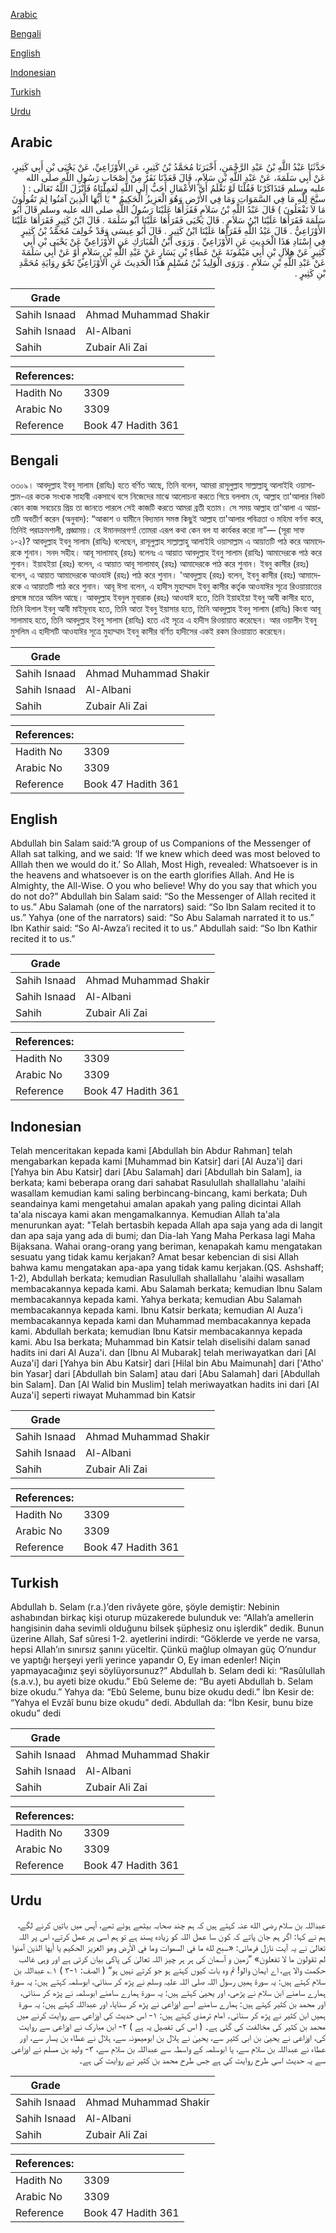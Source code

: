 [Arabic](#arabic)

[Bengali](#bengali)

[English](#english)

[Indonesian](#indonesian)

[Turkish](#turkish)

[Urdu](#urdu)

## Arabic


<div dir="rtl" lang="ar" style={{fontSize:'larger',backgroundColor:'#f8f9fa',padding:20}}>
حَدَّثَنَا عَبْدُ اللَّهِ بْنُ عَبْدِ الرَّحْمَنِ، أَخْبَرَنَا مُحَمَّدُ بْنُ كَثِيرٍ، عَنِ الأَوْزَاعِيِّ، عَنْ يَحْيَى بْنِ أَبِي كَثِيرٍ، عَنْ أَبِي سَلَمَةَ، عَنْ عَبْدِ اللَّهِ بْنِ سَلاَمٍ، قَالَ قَعَدْنَا نَفَرٌ مِنْ أَصْحَابِ رَسُولِ اللَّهِ صلى الله عليه وسلم فَتَذَاكَرْنَا فَقُلْنَا لَوْ نَعْلَمُ أَىَّ الأَعْمَالِ أَحَبُّ إِلَى اللَّهِ لَعَمِلْنَاهُ فَأَنْزَلَ اللَّهُ تَعَالَى ‏:‏ ‏(‏ سبَّحَ لِلَّهِ مَا فِي السَّمَوَاتِ وَمَا فِي الأَرْضِ وَهُوَ الْعَزِيزُ الْحَكِيمُ * يَا أَيُّهَا الَّذِينَ آمَنُوا لِمَ تَقُولُونَ مَا لاَ تَفْعَلُونَ ‏)‏ قَالَ عَبْدُ اللَّهِ بْنُ سَلاَمٍ فَقَرَأَهَا عَلَيْنَا رَسُولُ اللَّهِ صلى الله عليه وسلم قَالَ أَبُو سَلَمَةَ فَقَرَأَهَا عَلَيْنَا ابْنُ سَلاَمٍ ‏.‏ قَالَ يَحْيَى فَقَرَأَهَا عَلَيْنَا أَبُو سَلَمَةَ ‏.‏ قَالَ ابْنُ كَثِيرٍ فَقَرَأَهَا عَلَيْنَا الأَوْزَاعِيُّ ‏.‏ قَالَ عَبْدُ اللَّهِ فَقَرَأَهَا عَلَيْنَا ابْنُ كَثِيرٍ ‏.‏ قَالَ أَبُو عِيسَى وَقَدْ خُولِفَ مُحَمَّدُ بْنُ كَثِيرٍ فِي إِسْنَادِ هَذَا الْحَدِيثِ عَنِ الأَوْزَاعِيِّ ‏.‏ وَرَوَى ابْنُ الْمُبَارَكِ عَنِ الأَوْزَاعِيِّ عَنْ يَحْيَى بْنِ أَبِي كَثِيرٍ عَنْ هِلاَلِ بْنِ أَبِي مَيْمُونَةَ عَنْ عَطَاءِ بْنِ يَسَارٍ عَنْ عَبْدِ اللَّهِ بْنِ سَلاَمٍ أَوْ عَنْ أَبِي سَلَمَةَ عَنْ عَبْدِ اللَّهِ بْنِ سَلاَمٍ ‏.‏ وَرَوَى الْوَلِيدُ بْنُ مُسْلِمٍ هَذَا الْحَدِيثَ عَنِ الأَوْزَاعِيِّ نَحْوَ رِوَايَةِ مُحَمَّدِ بْنِ كَثِيرٍ ‏.‏
</div>
<div style={{backgroundColor:'#f8f9fa',padding:20, marginBottom: 10}}><table> <thead> <tr> <th>Grade</th> <th></th> </tr> </thead> <tbody> <tr><td>Sahih Isnaad</td><td>Ahmad Muhammad Shakir</td></tr><tr><td>Sahih Isnaad</td><td>Al-Albani</td></tr><tr><td>Sahih</td><td>Zubair Ali Zai</td></tr></tbody></table><table> <thead> <tr> <th>References:</th> <th></th> </tr> </thead> <tbody><tr><td>Hadith No</td><td>3309</td></tr><tr><td>Arabic No</td><td>3309</td></tr><tr><td>Reference</td><td>Book 47 Hadith 361</td></tr></tbody></table></div>

## Bengali


<div dir="ltr" lang="bn" style={{fontSize:'larger',backgroundColor:'#f8f9fa',padding:20}}>
৩৩০৯। আবদুল্লাহ ইবনু সালাম (রাযিঃ) হতে বর্ণিত আছে, তিনি বলেন, আমরা রাসূলুল্লাহ সাল্লাল্লাহু আলাইহি ওয়াসাল্লাম-এর কতক সংখ্যক সাহাবী একসাথে বসে নিজেদের মাঝে আলোচনা করতে গিয়ে বললাম যে, আল্লাহ তা'আলার নিকট কোন কাজ সবচেয়ে প্রিয় তা জানতে পারলে সেই কাজটি করতে আমরা ব্ৰতী হতাম। সে সময় আল্লাহ তা'আলা এ আয়াতটি অবতীর্ণ করেন (অনুবাদ): “আকাশ ও যামীনে বিদ্যমান সমস্ত কিছুই আল্লাহ তা'আলার পবিত্রতা ও মহিমা বর্ণনা করে, তিনিই পরাক্রমশালী, প্রজ্ঞাময়। হে ঈমানদারগণ! তোমরা এরূপ কথা কেন বল যা কার্যকর করো না”— (সূরা সাফ ১-২)? আবদুল্লাহ ইবনু সালাম (রাযিঃ) বলেছেন, রাসূলুল্লাহ সাল্লাল্লাহু আলাইহি ওয়াসাল্লাম এ আয়াতটি পাঠ করে আমাদেরকে শুনান। সনদ সহীহ। আবূ সালামাহ্ (রহঃ) বলেনঃ এ আয়াত আবদুল্লাহ ইবনু সালাম (রাযিঃ) আমাদেরকে পাঠ করে শুনান। ইয়াহইয়া (রহঃ) বলেন, এ আয়াত আবূ সালামাহ্ (রহঃ) আমাদেরকে পাঠ করে শুনান। ইবনু কাসীর (রহঃ) বলেন, এ আয়াত আমাদেরকে আওযাঈ (রহঃ) পাঠ করে শুনান। 'আবদুল্লাহ (রহঃ) বলেন, ইবনু কাসীর (রহঃ) আমাদেরকে এ আয়াতটি পাঠ করে শুনান। আবূ ঈসা বলেন, এ হাদীস মুহাম্মাদ ইবনু কাসীর কর্তৃক আওযাঈর সূত্রে রিওয়ায়াতের প্রসঙ্গে মতের অমিল আছে। আবদুল্লাহ ইবনুল মুবারাক (রহঃ) আওযাঈ হতে, তিনি ইয়াহইয়া ইবনু আবী কাসীর হতে, তিনি হিলাল ইবনু আবী মাইমূনাহ হতে, তিনি আতা ইবনু ইয়াসার হতে, তিনি আবদুল্লাহ ইবনু সালাম (রাযিঃ) কিংবা আবূ সালামাহ হতে, তিনি আবদুল্লাহ ইবনু সালাম (রাযিঃ) হতে এই সূত্রে এ হাদীস রিওয়ায়াত করেছেন। আর ওয়ালীদ ইবনু মুসলিম এ হাদীসটি আওযাঈর সূত্রে মুহাম্মাদ ইবনু কাসীর বর্ণিত হাদীসের একই রকম রিওয়ায়াত করেছেন।
</div>
<div style={{backgroundColor:'#f8f9fa',padding:20, marginBottom: 10}}><table> <thead> <tr> <th>Grade</th> <th></th> </tr> </thead> <tbody> <tr><td>Sahih Isnaad</td><td>Ahmad Muhammad Shakir</td></tr><tr><td>Sahih Isnaad</td><td>Al-Albani</td></tr><tr><td>Sahih</td><td>Zubair Ali Zai</td></tr></tbody></table><table> <thead> <tr> <th>References:</th> <th></th> </tr> </thead> <tbody><tr><td>Hadith No</td><td>3309</td></tr><tr><td>Arabic No</td><td>3309</td></tr><tr><td>Reference</td><td>Book 47 Hadith 361</td></tr></tbody></table></div>

## English


<div dir="ltr" lang="en" style={{fontSize:'larger',backgroundColor:'#f8f9fa',padding:20}}>
Abdullah bin Salam said:“A group of us Companions of the Messenger of Allah sat talking, and we said: ‘If we knew which deed was most beloved to Alllah then we would do it.’ So Allah, Most High, revealed: Whatsoever is in the heavens and whatsoever is on the earth glorifies Allah. And He is Almighty, the All-Wise. O you who believe! Why do you say that which you do not do?” Abdullah bin Salam said: “So the Messenger of Allah recited it to us.” Abu Salamah (one of the narrators) said: “So Ibn Salam recited it to us.” Yahya (one of the narrators) said: “So Abu Salamah narrated it to us.” Ibn Kathir said: “So Al-Awza’i recited it to us.” Abdullah said: “So Ibn Kathir recited it to us.”
</div>
<div style={{backgroundColor:'#f8f9fa',padding:20, marginBottom: 10}}><table> <thead> <tr> <th>Grade</th> <th></th> </tr> </thead> <tbody> <tr><td>Sahih Isnaad</td><td>Ahmad Muhammad Shakir</td></tr><tr><td>Sahih Isnaad</td><td>Al-Albani</td></tr><tr><td>Sahih</td><td>Zubair Ali Zai</td></tr></tbody></table><table> <thead> <tr> <th>References:</th> <th></th> </tr> </thead> <tbody><tr><td>Hadith No</td><td>3309</td></tr><tr><td>Arabic No</td><td>3309</td></tr><tr><td>Reference</td><td>Book 47 Hadith 361</td></tr></tbody></table></div>

## Indonesian


<div dir="ltr" lang="id" style={{fontSize:'larger',backgroundColor:'#f8f9fa',padding:20}}>
Telah menceritakan kepada kami [Abdullah bin Abdur Rahman] telah mengabarkan kepada kami [Muhammad bin Katsir] dari [Al Auza'i] dari [Yahya bin Abu Katsir] dari [Abu Salamah] dari [Abdullah bin Salam], ia berkata; kami beberapa orang dari sahabat Rasulullah shallallahu 'alaihi wasallam kemudian kami saling berbincang-bincang, kami berkata; Duh seandainya kami mengetahui amalan apakah yang paling dicintai Allah ta'ala niscaya kami akan mengamalkannya. Kemudian Allah ta'ala menurunkan ayat: "Telah bertasbih kepada Allah apa saja yang ada di langit dan apa saja yang ada di bumi; dan Dia-lah Yang Maha Perkasa lagi Maha Bijaksana. Wahai orang-orang yang beriman, kenapakah kamu mengatakan sesuatu yang tidak kamu kerjakan? Amat besar kebencian di sisi Allah bahwa kamu mengatakan apa-apa yang tidak kamu kerjakan.(QS. Ashshaff; 1-2), Abdullah berkata; kemudian Rasulullah shallallahu 'alaihi wasallam membacakannya kepada kami. Abu Salamah berkata; kemudian Ibnu Salam membacakannya kepada kami. Yahya berkata; kemudian Abu Salamah membacakannya kepada kami. Ibnu Katsir berkata; kemudian Al Auza'i membacakannya kepada kami dan Muhammad membacakannya kepada kami. Abdullah berkata; kemudian Ibnu Katsir membacakannya kepada kami. Abu Isa berkata; Muhammad bin Katsir telah diselisihi dalam sanad hadits ini dari Al Auza'i. dan [Ibnu Al Mubarak] telah meriwayatkan dari [Al Auza'i] dari [Yahya bin Abu Katsir] dari [Hilal bin Abu Maimunah] dari ['Atho' bin Yasar] dari [Abdullah bin Salam] atau dari [Abu Salamah] dari [Abdullah bin Salam]. Dan [Al Walid bin Muslim] telah meriwayatkan hadits ini dari [Al Auza'i] seperti riwayat Muhammad bin Katsir
</div>
<div style={{backgroundColor:'#f8f9fa',padding:20, marginBottom: 10}}><table> <thead> <tr> <th>Grade</th> <th></th> </tr> </thead> <tbody> <tr><td>Sahih Isnaad</td><td>Ahmad Muhammad Shakir</td></tr><tr><td>Sahih Isnaad</td><td>Al-Albani</td></tr><tr><td>Sahih</td><td>Zubair Ali Zai</td></tr></tbody></table><table> <thead> <tr> <th>References:</th> <th></th> </tr> </thead> <tbody><tr><td>Hadith No</td><td>3309</td></tr><tr><td>Arabic No</td><td>3309</td></tr><tr><td>Reference</td><td>Book 47 Hadith 361</td></tr></tbody></table></div>

## Turkish


<div dir="ltr" lang="tr" style={{fontSize:'larger',backgroundColor:'#f8f9fa',padding:20}}>
Abdullah b. Selam (r.a.)’den rivâyete göre, şöyle demiştir: Nebinin ashabından birkaç kişi oturup müzakerede bulunduk ve: “Allah’a amellerin hangisinin daha sevimli olduğunu bilsek şüphesiz onu işlerdik” dedik. Bunun üzerine Allah, Saf sûresi 1-2. ayetlerini indirdi: “Göklerde ve yerde ne varsa, hepsi Allah’ın sınırsız şanını yüceltir. Çünkü mağlup olmayan güç O’nundur ve yaptığı herşeyi yerli yerince yapandır O, Ey iman edenler! Niçin yapmayacağınız şeyi söylüyorsunuz?” Abdullah b. Selam dedi ki: “Rasûlullah (s.a.v.), bu ayeti bize okudu.” Ebû Seleme de: “Bu ayeti Abdullah b. Selam bize okudu.” Yahya da: “Ebû Seleme, bunu bize okudu dedi.” İbn Kesir de: “Yahya el Evzâî bunu bize okudu” dedi. Abdullah da: “İbn Kesir, bunu bize okudu” dedi
</div>
<div style={{backgroundColor:'#f8f9fa',padding:20, marginBottom: 10}}><table> <thead> <tr> <th>Grade</th> <th></th> </tr> </thead> <tbody> <tr><td>Sahih Isnaad</td><td>Ahmad Muhammad Shakir</td></tr><tr><td>Sahih Isnaad</td><td>Al-Albani</td></tr><tr><td>Sahih</td><td>Zubair Ali Zai</td></tr></tbody></table><table> <thead> <tr> <th>References:</th> <th></th> </tr> </thead> <tbody><tr><td>Hadith No</td><td>3309</td></tr><tr><td>Arabic No</td><td>3309</td></tr><tr><td>Reference</td><td>Book 47 Hadith 361</td></tr></tbody></table></div>

## Urdu


<div dir="rtl" lang="ur" style={{fontSize:'larger',backgroundColor:'#f8f9fa',padding:20}}>
عبداللہ بن سلام رضی الله عنہ کہتے ہیں کہ ہم چند صحابہ بیٹھے ہوئے تھے، آپس میں باتیں کرنے لگے، ہم نے کہا: اگر ہم جان پاتے کہ کون سا عمل اللہ کو زیادہ پسند ہے تو ہم اسی پر عمل کرتے، اس پر اللہ تعالیٰ نے یہ آیت نازل فرمائی: «سبح لله ما في السموات وما في الأرض وهو العزيز الحكيم يا أيها الذين آمنوا لم تقولون ما لا تفعلون» ”زمین و آسمان کی ہر ہر چیز اللہ تعالیٰ کی پاکی بیان کرتی ہے اور وہی غالب حکمت والا ہے، اے ایمان والو! تم وہ بات کیوں کہتے ہو جو کرتے نہیں ہو“ ( الصف: ۱-۳ ) ۱؎ عبداللہ بن سلام کہتے ہیں: یہ سورۃ ہمیں رسول اللہ صلی اللہ علیہ وسلم نے پڑھ کر سنائی، ابوسلمہ کہتے ہیں: یہ سورۃ ہمارے سامنے ابن سلام نے پڑھی، اور یحییٰ کہتے ہیں: یہ سورۃ ہمارے سامنے ابوسلمہ نے پڑھ کر سنائی، اور محمد بن کثیر کہتے ہیں: ہمارے سامنے اسے اوزاعی نے پڑھ کر سنایا، اور عبداللہ کہتے ہیں: یہ سورۃ ہمیں ابن کثیر نے پڑھ کر سنائی۔ امام ترمذی کہتے ہیں: ۱- اس حدیث کی اوزاعی سے روایت کرنے میں محمد بن کثیر کی مخالفت کی گئی ہے۔ ( اس کی تفصیل یہ ہے ) ۲- ابن مبارک نے اوزاعی سے روایت کی، اوزاعی نے یحییٰ بن ابی کثیر سے، یحییٰ نے ہلال بن ابومیمونہ سے، ہلال نے عطاء بن یسار سے، اور عطاء نے عبداللہ بن سلام سے، یا ابوسلمہ کے واسطہ سے عبداللہ بن سلام سے، ۳- ولید بن مسلم نے اوزاعی سے یہ حدیث اسی طرح روایت کی ہے جس طرح محمد بن کثیر نے روایت کی ہے۔
</div>
<div style={{backgroundColor:'#f8f9fa',padding:20, marginBottom: 10}}><table> <thead> <tr> <th>Grade</th> <th></th> </tr> </thead> <tbody> <tr><td>Sahih Isnaad</td><td>Ahmad Muhammad Shakir</td></tr><tr><td>Sahih Isnaad</td><td>Al-Albani</td></tr><tr><td>Sahih</td><td>Zubair Ali Zai</td></tr></tbody></table><table> <thead> <tr> <th>References:</th> <th></th> </tr> </thead> <tbody><tr><td>Hadith No</td><td>3309</td></tr><tr><td>Arabic No</td><td>3309</td></tr><tr><td>Reference</td><td>Book 47 Hadith 361</td></tr></tbody></table></div>